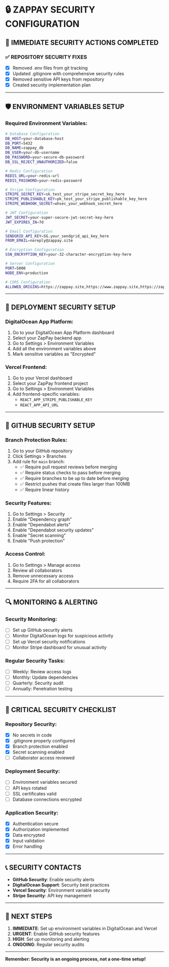 # 🔒 ZAPPAY SECURITY CONFIGURATION

## 🚨 IMMEDIATE SECURITY ACTIONS COMPLETED

### ✅ **REPOSITORY SECURITY FIXES**
- [x] Removed .env files from git tracking
- [x] Updated .gitignore with comprehensive security rules
- [x] Removed sensitive API keys from repository
- [x] Created security implementation plan

---

## 🛡️ **ENVIRONMENT VARIABLES SETUP**

### **Required Environment Variables:**

```bash
# Database Configuration
DB_HOST=your-database-host
DB_PORT=5432
DB_NAME=zappay_db
DB_USER=your-db-username
DB_PASSWORD=your-secure-db-password
DB_SSL_REJECT_UNAUTHORIZED=false

# Redis Configuration
REDIS_URL=your-redis-url
REDIS_PASSWORD=your-redis-password

# Stripe Configuration
STRIPE_SECRET_KEY=sk_test_your_stripe_secret_key_here
STRIPE_PUBLISHABLE_KEY=pk_test_your_stripe_publishable_key_here
STRIPE_WEBHOOK_SECRET=whsec_your_webhook_secret_here

# JWT Configuration
JWT_SECRET=your-super-secure-jwt-secret-key-here
JWT_EXPIRES_IN=7d

# Email Configuration
SENDGRID_API_KEY=SG.your_sendgrid_api_key_here
FROM_EMAIL=noreply@zappay.site

# Encryption Configuration
SSN_ENCRYPTION_KEY=your-32-character-encryption-key-here

# Server Configuration
PORT=5000
NODE_ENV=production

# CORS Configuration
ALLOWED_ORIGINS=https://zappay.site,https://www.zappay.site,https://zappay.com,https://www.zappay.com
```

---

## 🔐 **DEPLOYMENT SECURITY SETUP**

### **DigitalOcean App Platform:**
1. Go to your DigitalOcean App Platform dashboard
2. Select your ZapPay backend app
3. Go to Settings > Environment Variables
4. Add all the environment variables above
5. Mark sensitive variables as "Encrypted"

### **Vercel Frontend:**
1. Go to your Vercel dashboard
2. Select your ZapPay frontend project
3. Go to Settings > Environment Variables
4. Add frontend-specific variables:
   - `REACT_APP_STRIPE_PUBLISHABLE_KEY`
   - `REACT_APP_API_URL`

---

## 🚨 **GITHUB SECURITY SETUP**

### **Branch Protection Rules:**
1. Go to your GitHub repository
2. Click Settings > Branches
3. Add rule for `main` branch:
   - ✅ Require pull request reviews before merging
   - ✅ Require status checks to pass before merging
   - ✅ Require branches to be up to date before merging
   - ✅ Restrict pushes that create files larger than 100MB
   - ✅ Require linear history

### **Security Features:**
1. Go to Settings > Security
2. Enable "Dependency graph"
3. Enable "Dependabot alerts"
4. Enable "Dependabot security updates"
5. Enable "Secret scanning"
6. Enable "Push protection"

### **Access Control:**
1. Go to Settings > Manage access
2. Review all collaborators
3. Remove unnecessary access
4. Require 2FA for all collaborators

---

## 🔍 **MONITORING & ALERTING**

### **Security Monitoring:**
- [ ] Set up GitHub security alerts
- [ ] Monitor DigitalOcean logs for suspicious activity
- [ ] Set up Vercel security notifications
- [ ] Monitor Stripe dashboard for unusual activity

### **Regular Security Tasks:**
- [ ] Weekly: Review access logs
- [ ] Monthly: Update dependencies
- [ ] Quarterly: Security audit
- [ ] Annually: Penetration testing

---

## 🚨 **CRITICAL SECURITY CHECKLIST**

### **Repository Security:**
- [x] No secrets in code
- [x] .gitignore properly configured
- [x] Branch protection enabled
- [x] Secret scanning enabled
- [ ] Collaborator access reviewed

### **Deployment Security:**
- [ ] Environment variables secured
- [ ] API keys rotated
- [ ] SSL certificates valid
- [ ] Database connections encrypted

### **Application Security:**
- [x] Authentication secure
- [x] Authorization implemented
- [x] Data encrypted
- [x] Input validation
- [x] Error handling

---

## 📞 **SECURITY CONTACTS**

- **GitHub Security**: Enable security alerts
- **DigitalOcean Support**: Security best practices
- **Vercel Security**: Environment variable security
- **Stripe Security**: API key management

---

## 🔄 **NEXT STEPS**

1. **IMMEDIATE**: Set up environment variables in DigitalOcean and Vercel
2. **URGENT**: Enable GitHub security features
3. **HIGH**: Set up monitoring and alerting
4. **ONGOING**: Regular security audits

---

**Remember: Security is an ongoing process, not a one-time setup!**
